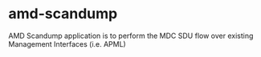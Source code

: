 # amd-scandump
AMD Scandump application is to perform the MDC SDU flow
over existing Management Interfaces (i.e. APML)
